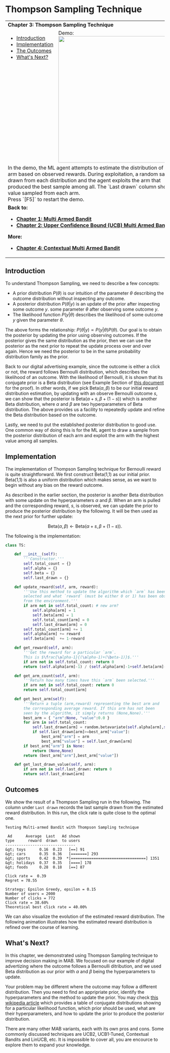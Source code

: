 # Thompson Sampling Technique

<table>
<tr><td colspan="2"><b>
Chapter 3: Thompson Sampling Technique
</b></td></tr>
<tr>
<td valign="top">
    <ul>
        <li><a href=#intro>Introduction</a></li>
        <li><a href=#codes>Implementation</a></li>
        <li><a href=#outcomes>The Outcomes</a></li>
        <li><a href=#next>What's Next?</a></li>
    </ul>
</td>
<td>
  Demo:<br>
  <img src="https://user-images.githubusercontent.com/51439829/200187042-50ea8da6-3675-4d83-82af-e6e725785985.gif" width="400">
</td>
<tr><td colspan="2">
In the demo, the ML agent attempts to estimate the distribution of each arm based on observed rewards. During exploitation, a random sample is drawn from each distribution and the agent exploits the arm that produced the best sample among all. The `Last drawn` column shows the value sampled from each arm.
<br>
Press `[F5]` to restart the demo.
</td>
<tr><td colspan="2"><b>
Back to:<br>
<ul>
<li><a href="https://github.com/cfoh/Multi-Armed-Bandit-Example">Chapter 1: Multi Armed Bandit</a></li>
<li><a href="https://github.com/cfoh/Multi-Armed-Bandit-Example/tree/main/ucb">Chapter 2: Upper Confidence Bound (UCB) Multi Armed Bandit</a></li>
</ul>
More:<br>
<ul>
<li><a href="https://github.com/cfoh/Multi-Armed-Bandit-Example/tree/main/cmab">Chapter 4: Contextual Multi Armed Bandit</a></li>
</ul>
</b></td></tr>
</table>

## Introduction<a name=intro></a>

To understand Thompson Sampling, we need to describe a few concepts:
- A prior distribution $P(\theta)$ is our intuition of the parameter $\theta$ 
  describing the outcome distribution without inspecting any outcome.
- A posterior distribution $P(\theta|y)$ is an update of the prior after
  inspecting some outcome $y$.
  some parameter $\theta$ after observing some outcome $y$.
- The likelihood function $P(y|\theta)$ describes the likelihood of some outcome
  $y$ given the parameter $\theta$.

The above forms the relationship: $P(\theta|y) \propto P(y|\theta) P(\theta)$. Our goal is to obtain the posterior by updating the prior using observing outcomes. If the posterior gives the same distribution as the prior, then we can use the posterior as the next prior to repeat the update process over and over again. Hence we need the posterior to be in the same probability distribution family as the prior.

Back to our digital advertising example, since the outcome is either a click or not, the reward follows Bernoulli distribution, which describes the likelihood of an outcome. With the likelihood of Bernoulli, it is shown that its conjugate prior is a Beta distribution (see Example Section of [this document](https://en.wikipedia.org/wiki/Conjugate_prior) for the proof). In other words, if we pick Beta$(\alpha,\beta)$ to be our initial reward distribution estimation, by updating with an observe Bernoulli outcome $s$, we can show that the posterior is Beta$(\alpha+s,\beta+(1-s))$ which is another Beta distribution, where $\alpha$ and $\beta$ are two hyperparameters of Beta distribution. The above provides us a facility to repeatedly update and refine the Beta distribution based on the outcome.

Lastly, we need to put the established posterior distribution to good use. One common way of doing this is for the ML agent to draw a sample from the posterior distribution of each arm and exploit the arm with the highest value among all samples.

## Implementation<a name=codes></a>

The implementation of Thompson Sampling technique for Bernoulli reward is quite straightforward. We first construct Beta(1,1) as our initial prior. Beta(1,1) is also a uniform distribution which makes sense, as we want to begin without any bias on the reward outcome. 

As described in the earlier section, the posterior is another Beta distribution with some update on the hyperparameters $\alpha$ and $\beta$. When an arm is pulled and the corresponding reward, $s$, is observed, we can update the prior to produce the posterior distribution by the following. It will be then used as the next prior for further update:

$$\text{Beta}(\alpha,\beta) \leftarrow \text{Beta}(\alpha+s,\beta+(1-s)).$$

The following is the implementation:

```python
class TS:

    def __init__(self):
        '''Constructor.'''
        self.total_count = {}
        self.alpha = {}
        self.beta = {}
        self.last_drawn = {}

    def update_reward(self, arm, reward):
        '''Use this method to update the algorithm which `arm` has been
        selected and what `reward` (must be either 0 or 1) has been observed 
        from the environment.'''
        if arm not in self.total_count: # new arm?
            self.alpha[arm] = 1
            self.beta[arm] = 1
            self.total_count[arm] = 0
            self.last_drawn[arm] = 0
        self.total_count[arm] += 1
        self.alpha[arm] += reward
        self.beta[arm]  += 1-reward

    def get_reward(self, arm):
        '''Get the reward for a particular `arm`. 
        This is $\frac{\alpha-1}{(\alpha-1)+(\beta-1)}$.'''
        if arm not in self.total_count: return 0
        return (self.alpha[arm]-1) / (self.alpha[arm]-1+self.beta[arm]-1)

    def get_arm_count(self, arm):
        '''Return how many times have this `arm` been selected.'''
        if arm not in self.total_count: return 0
        return self.total_count[arm]

    def get_best_arm(self):
        '''Return a tuple (arm,reward) representing the best arm and
        the corresponding average reward. If this arm has not been 
        seen by the algorithm, it simply returns (None,None).'''
        best_arm = { "arm":None, "value":0.0 }
        for arm in self.total_count:
            self.last_drawn[arm] = random.betavariate(self.alpha[arm],self.beta[arm])
            if self.last_drawn[arm]>=best_arm["value"]:
                best_arm["arm"] = arm
                best_arm["value"] = self.last_drawn[arm]
        if best_arm["arm"] is None: 
            return (None,None)
        return (best_arm["arm"],best_arm["value"])

    def get_last_drawn_value(self, arm):
        if arm not in self.last_drawn: return 0
        return self.last_drawn[arm]
```

## Outcomes<a name=outcomes></a>

We show the result of a Thompson Sampling run in the following. The column under `Last drawn` records the last sample drawn from the estimated reward distribution. In this run, the click rate is quite close to the optimal one.

```console
Testing Multi-armed Bandit with Thompson Sampling technique

 Ad      Average  Last   Ad shown
type      reward  drawn  to users
-------------------------------
&gt; toys      0.16  0.23   [==] 91
&gt; cars      0.35  0.36   [=======] 293
&gt; sports    0.42  0.39  *[=================================] 1351
&gt; holidays  0.37  0.35   [====] 178
&gt; foods     0.28  0.18   [==] 87

Click rate =  0.39
Regret = 78.55

Strategy: Epsilon Greedy, epsilon = 0.15
Number of users = 2000
Number of clicks = 772
Click rate = 38.60%
Theoretical best click rate = 40.00%
```

We can also visualize the evolution of the estimated reward distribution. The following animation illustrates how the estimated reward distribution is refined over the course of learning.



## What's Next?<a name=next></a>

In this chapter, we demonstrated using Thompson Sampling technique to improve decision making in MAB. We focused on our example of digital advertizing where the outcome follows a Bernoulli ditribution, and we used Beta distribution as our prior with $\alpha$ and $\beta$ being the hyperparameters to update.

Your problem may be different where the outcome may follow a different distribution. Then you need to find an appripriate prior, identify the hyperparameters and the method to update the prior. You may check [this wikipedia article](https://en.wikipedia.org/wiki/Conjugate_prior) which provides a table of conjugate distributions showing for a particular likelihood function, which prior should be used, what are their hyperparameters, and how to update the prior to produce the posterior distribution.

There are many other MAB variants, each with its own pros and cons. Some commonly discussed techniques are UCB2, UCB1-Tuned, Contextual Bandits and LinUCB, etc. It is impossible to cover all, you are encource to explore them to expand your knowledge.
